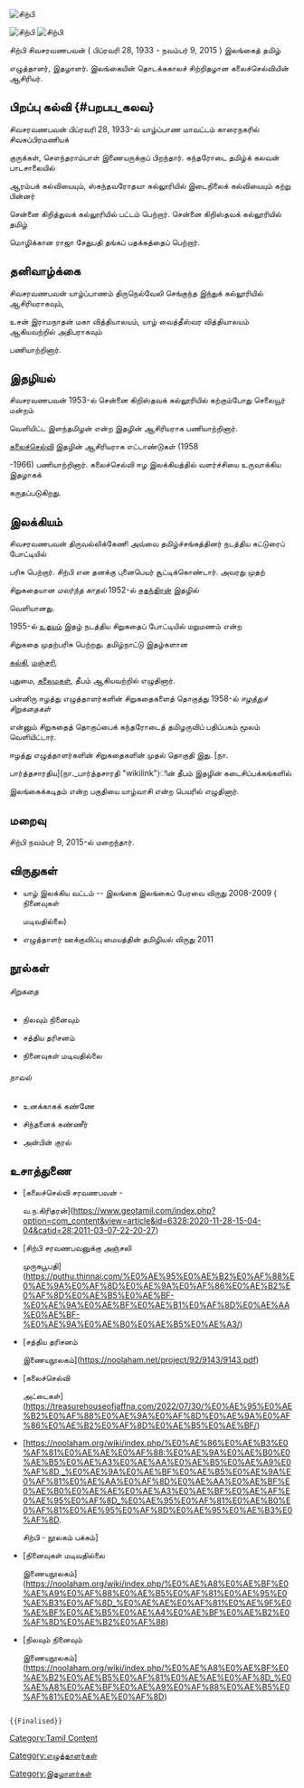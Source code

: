 ![சிற்பி](Saravanapavan02.jpg "சிற்பி")
![சிற்பி](Sirpi_saravanapavan1.jpg "சிற்பி") ![சிற்பி](சிற்பி_.png "சிற்பி")
சிற்பி சிவசரவணபவன் ( பிப்ரவரி 28, 1933 - நவம்பர் 9, 2015 ) இலங்கைத் தமிழ்
எழுத்தாளர், இதழாளர். இலங்கையின் தொடக்ககாலச் சிற்றிதழான கலைச்செல்வியின் ஆசிரியர்.

## பிறப்பு கல்வி {#பறபப_கலவ}

சிவசரவணபவன் பிப்ரவரி 28, 1933-ல் யாழ்ப்பாண மாவட்டம் காரைநகரில் சிவசுப்பிரமணியக்
குருக்கள், சௌந்தராம்பாள் இணையருக்குப் பிறந்தார். கந்தரோடை தமிழ்க் கலவன் பாடசாலையில்
ஆரம்பக் கல்வியையும், ஸ்கந்தவரோதயா கல்லூரியில் இடைநிலைக் கல்வியையும் கற்று பின்னர்
சென்னை கிறித்துவக் கல்லூரியில் பட்டம் பெற்றார். சென்னை கிறிஸ்தவக் கல்லூரியில் தமிழ்
மொழிக்கான ராஜா சேதுபதி தங்கப் பதக்கத்தைப் பெற்றார்.

## தனிவாழ்க்கை

சிவசரவணபவன் யாழ்ப்பாணம் திருநெல்வேலி செங்குந்த இந்துக் கல்லூரியில் ஆசிரியராகவும்,
உசன் இராமநாதன் மகா வித்தியாலயம், யாழ் வைத்தீஸ்வர வித்தியாலயம் ஆகியவற்றில் அதிபராகவும்
பணியாற்றினார்.

## இதழியல்

சிவசரவணபவன் 1953-ல் சென்னை கிறிஸ்தவக் கல்லூரியில் கற்கும்போது செலையூர் மன்றம்
வெளியிட்ட இளந்தமிழன் என்ற இதழின் ஆசிரியராக பணியாற்றினார்.
[கலைச்செல்வி](கலைச்செல்வி_(இதழ்) "wikilink") இதழின் ஆசிரியராக எட்டாண்டுகள் (1958
-1966) பணியாற்றினார். கலைச்செல்வி ஈழ இலக்கியத்தில் வளர்ச்சியை உருவாக்கிய இதழாகக்
கருதப்படுகிறது.

## இலக்கியம்

சிவசரவணபவன் திருவல்லிக்கேணி அவ்வை தமிழ்ச்சங்கத்தினர் நடத்திய கட்டுரைப் போட்டியில்
பரிசு பெற்றார். சிற்பி என தனக்கு புனைபெயர் சூட்டிக்கொண்டார். அவரது முதற்
சிறுகதையான *மலர்ந்த காதல்* 1952-ல் [சுதந்திரன்](சுதந்திரன் "wikilink") இதழில்
வெளியானது.

1955-ல் [உதயம்](உதயம் "wikilink") இதழ் நடத்திய சிறுகதைப் போட்டியில் மறுமணம் என்ற
சிறுகதை முதற்பரிசு பெற்றது. தமிழ்நாட்டு இதழ்களான
[கல்கி](கல்கி_(வார_இதழ்) "wikilink"), [மஞ்சரி](மஞ்சரி_(இதழ்) "wikilink"),
புதுமை, [கலைமகள்](கலைமகள் "wikilink"), தீபம் ஆகியவற்றில் எழுதினார்.

பன்னிரு ஈழத்து எழுத்தாளர்களின் சிறுகதைகளைத் தொகுத்து 1958-ல் *ஈழத்துச் சிறுகதைகள்*
என்னும் சிறுகதைத் தொகுப்பைக் கந்தரோடைத் தமிழருவிப் பதிப்பகம் மூலம் வெளியிட்டார்.
ஈழத்து எழுத்தாளர்களின் சிறுகதைகளின் முதல் தொகுதி இது. [நா.
பார்த்தசாரதிய](நா._பார்த்தசாரதி "wikilink")ின் தீபம் இதழின் கடைசிப்பக்கங்களில்
இலங்கைக்கடிதம் என்ற பகுதியை யாழ்வாசி என்ற பெயரில் எழுதினார்.

## மறைவு

சிற்பி நவம்பர் 9, 2015-ல் மறைந்தார்.

## விருதுகள்

-   யாழ் இலக்கிய வட்டம் -- இலங்கை இலங்கைப் பேரவை விருது 2008-2009 ( நினைவுகள்
    மடிவதில்லை)
-   எழுத்தாளர் ஊக்குவிப்பு மையத்தின் தமிழியல் விருது 2011

## நூல்கள்

###### சிறுகதை

-   நிலவும் நினைவும்
-   சத்திய தரிசனம்
-   நினைவுகள் மடிவதில்லை

###### நாவல்

-   உனக்காகக் கண்ணே
-   சிந்தனைக் கண்ணீர்
-   அன்பின் குரல்

## உசாத்துணை

-   [கலைச்செல்வி சரவணபவன் -
    வ.ந.கிரிதரன்](https://www.geotamil.com/index.php?option=com_content&view=article&id=6328:2020-11-28-15-04-04&catid=28:2011-03-07-22-20-27)
-   [சிற்பி சரவணபவனுக்கு அஞ்சலி
    முருகபூபதி](https://puthu.thinnai.com/%E0%AE%95%E0%AE%B2%E0%AF%88%E0%AE%9A%E0%AF%8D%E0%AE%9A%E0%AF%86%E0%AE%B2%E0%AF%8D%E0%AE%B5%E0%AE%BF-%E0%AE%9A%E0%AE%BF%E0%AE%B1%E0%AF%8D%E0%AE%AA%E0%AE%BF-%E0%AE%9A%E0%AE%B0%E0%AE%B5%E0%AE%A3/)
-   [சத்திய தரிசனம்
    இணையநூலகம்](https://noolaham.net/project/92/9143/9143.pdf)
-   [கலைச்செல்வி
    அட்டைகள்](https://treasurehouseofjaffna.com/2022/07/30/%E0%AE%95%E0%AE%B2%E0%AF%88%E0%AE%9A%E0%AF%8D%E0%AE%9A%E0%AF%86%E0%AE%B2%E0%AF%8D%E0%AE%B5%E0%AE%BF/)
-   \[<https://noolaham.org/wiki/index.php/%E0%AE%86%E0%AE%B3%E0%AF%81%E0%AE%AE%E0%AF%88:%E0%AE%9A%E0%AE%B0%E0%AE%B5%E0%AE%A3%E0%AE%AA%E0%AE%B5%E0%AE%A9%E0%AF%8D,_%E0%AE%9A%E0%AE%BF%E0%AE%B5%E0%AE%9A%E0%AF%81%E0%AE%AA%E0%AF%8D%E0%AE%AA%E0%AE%BF%E0%AE%B0%E0%AE%AE%E0%AE%A3%E0%AE%BF%E0%AE%AF%E0%AE%95%E0%AF%8D_%E0%AE%95%E0%AF%81%E0%AE%B0%E0%AF%81%E0%AE%95%E0%AF%8D%E0%AE%95%E0%AE%B3%E0%AF%8D>.
    சிற்பி - நூலகம் பக்கம்\]
-   [நினைவுகள் மடிவதில்லை
    இணையநூலகம்](https://noolaham.org/wiki/index.php/%E0%AE%A8%E0%AE%BF%E0%AE%A9%E0%AF%88%E0%AE%B5%E0%AF%81%E0%AE%95%E0%AE%B3%E0%AF%8D_%E0%AE%AE%E0%AF%81%E0%AE%9F%E0%AE%BF%E0%AE%B5%E0%AE%A4%E0%AE%BF%E0%AE%B2%E0%AF%8D%E0%AE%B2%E0%AF%88)
-   [நிலவும் நினைவும்
    இணையநூலகம்](https://noolaham.org/wiki/index.php/%E0%AE%A8%E0%AE%BF%E0%AE%B2%E0%AE%B5%E0%AF%81%E0%AE%AE%E0%AF%8D_%E0%AE%A8%E0%AE%BF%E0%AE%A9%E0%AF%88%E0%AE%B5%E0%AF%81%E0%AE%AE%E0%AF%8D)

```{=mediawiki}
{{Finalised}}
```
[Category:Tamil Content](Category:Tamil_Content "wikilink")
[Category:எழுத்தாளர்கள்](Category:எழுத்தாளர்கள் "wikilink")
[Category:இதழாளர்கள்](Category:இதழாளர்கள் "wikilink")
